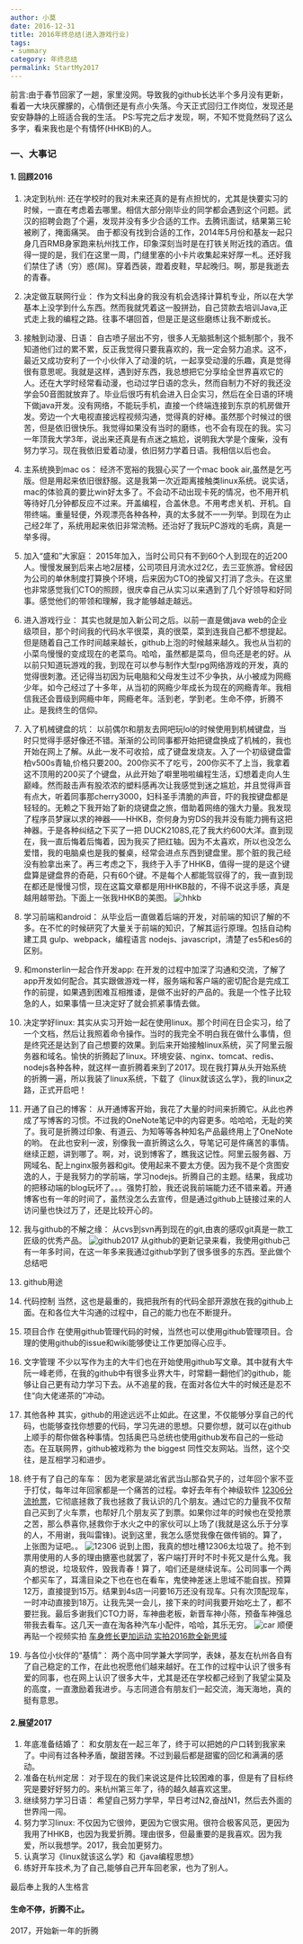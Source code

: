 ```yaml
---
author: 小莫
date: 2016-12-31
title: 2016年终总结(进入游戏行业)
tags:
- summary
category: 年终总结
permalink: StartMy2017
---
```

前言:由于春节回家了一趟，家里没网。导致我的github长达半个多月没有更新，看着一大块灰朦朦的，心情倒还是有点小失落。今天正式回归工作岗位，发现还是安安静静的上班适合我的生活。
PS:写完之后才发现，啊，不知不觉竟然码了这么多字，看来我也是个有情怀(HHKB)的人。
<!--more-->
### 一、大事记
#### 1. 回顾2016
1. 决定到杭州:
还在学校时的我对未来还真的是有点担忧的，尤其是快要实习的时候，一直在考虑着去哪里。相信大部分刚毕业的同学都会遇到这个问题。武汉的招聘会跑了个遍，发现并没有多少合适的工作。去腾讯面试，结果第三轮被刷了，掩面痛哭。 由于都没有找到合适的工作，2014年5月份和基友一起只身几百RMB身家跑来杭州找工作，印象深刻当时是在打铁关附近找的酒店。值得一提的是，我们在这里一周，门缝里塞的小卡片收集起来好厚一札。还好我们禁住了诱（穷）惑(屌)。穿着西装，蹬着皮鞋，早起晚归。啊，那是我逝去的青春。

2. 决定做互联网行业：
作为文科出身的我没有机会选择计算机专业，所以在大学基本上没学到什么东西。然而我就凭着这一股拼劲，自己贷款去培训Java,正式走上我的编程之路。往事不堪回首，但是正是这些磨练让我不断成长。

2. 接触到动漫、日语：
自古喷子层出不穷，很多人无脑抵制这个抵制那个，我不知道他们过的累不累，反正我觉得只要我喜欢的，我一定会努力追求。这不，最近又成功安利了一个小伙伴入了动漫的坑，一起享受动漫的乐趣，真是觉得很有意思呢。我就是这样，遇到好东西，我总想把它分享给全世界喜欢它的人。还在大学时经常看动漫，也动过学日语的念头，然而自制力不好的我还没学会50音图就放弃了。毕业后很巧有机会进入日企实习，然后在全日语的环境下做java开发。没有网络，不能玩手机，直接一个终端连接到东京的机房做开发。旁边一个大电视直接远程视频沟通，觉得真的好棒。虽然那个时候过的很苦，但是依旧很快乐。我觉得如果没有当时的磨练，也不会有现在的我。实习一年顶我大学3年，说出来还真是有点迷之尴尬，说明我大学是个废柴，没有努力学习。现在我依旧爱着动漫，依旧努力学着日语。我相信以后也会。

1. 主系统换到mac os：
经济不宽裕的我狠心买了一个mac book air,虽然是乞丐版。但是用起来依旧很舒服。这是我第一次近距离接触类linux系统。说实话，mac的体验真的要比win好太多了。不会动不动出现卡死的情况，也不用开机等待好几分钟都反应不过来。开盖编程，合盖休息。不用考虑关机、开机。自带终端。重量轻便，外观漂亮各种各种，真的太多就不一一列举。到现在为止己经2年了，系统用起来依旧非常流畅。还治好了我玩PC游戏的毛病，真是一举多得。

3. 加入“盛和”大家庭：
2015年加入，当时公司只有不到60个人到现在的近200人。慢慢发展到后来占地2层楼，公司项目月流水过2亿，去三亚旅游。曾经因为公司的单休制度打算换个环境，后来因为CTO的挽留又打消了念头。在这里也非常感觉我们CTO的照顾，很庆幸自己从实习以来遇到了几个好领导和好同事。感觉他们的带领和理解，我才能够越走越远。

4. 进入游戏行业：
其实也就是加入新公司之后。以前一直是做java web的企业级项目，那个时间我的代码水平很菜，真的很菜，菜到连我自己都不想提起。但是随着自己工作时间越来越长，github上泡的时候越来越久。我也从当初的小菜鸟慢慢的变成现在的老菜鸟。哈哈，虽然都是菜鸟，但鸟还是老的好。从以前只知道玩游戏的我，到现在可以参与制作大型rpg网络游戏的开发，真的觉得很刺激。还记得当初因为玩电脑和父母发生过不少争执，从小被成为网瘾少年。如今己经过了十多年，从当初的网瘾少年成长为现在的网瘾青年。我相信我还会晋级到网瘾中年，网瘾老年。活到老，学到老。生命不停，折腾不止。是我终生的信仰。

5. 入了机械键盘的坑：
以前偶尔和朋友去网吧玩lol的时候使用到机械键盘，当时只觉得手感好像还不错。渐渐的公司同事都开始把键盘换成了机械的，我也开始在网上了解。从此一发不可收拾，成了键盘发烧友。入了一个初级键盘雷柏v500s青轴,价格只要200。200你买不了吃亏，200你买不了上当，我拿着这不顶用的200买了个键盘，从此开始了噼里啪啦编程生活，幻想着走向人生巅峰。然而敲击声有股浓浓的塑料感再次让我感觉到迷之尴尬，并且觉得声音有点大，听着同事那cherry3000，妇科圣手清脆的声音，吓的我按键盘都是轻轻的。无赖之下我开始了新的烧键盘之旅，借助着网络的强大力量。我发现了程序员梦寐以求的神器——HHKB，奈何身为穷DS的我并没有能力拥有这把神器。于是各种纠结之下买了一把 DUCK2108S,花了我大约600大洋。直到现在，我一直后悔着后悔着，因为我买了把红轴。因为不太喜欢，所以也没怎么爱惜，我的电脑桌也是我的餐桌，经常会进点东西到键盘里。那个脏的我己经没有脸拿出来了。再三考虑之下，我终于入手了HHKB，值得一提的是这个键盘算是键盘界的奇葩，只有60个键。不是每个人都能驾驭得了的，我一直到现在都还是慢慢习惯，现在这篇文章都是用HHKB敲的，不得不说这手感，真是越用越带劲。下面上一张我HHKB的美图。
![hhkb](https://image.xiaomo.info/blog/hhkb.png)

6. 学习前端和android：
从毕业后一直做着后端的开发，对前端的知识了解的不多。在不忙的时候研究了大量关于前端的知识，了解其运行原理。包括自动构建工具 gulp、webpack，编程语言 nodejs、javascript，清楚了es5和es6的区别。
7. 和monsterlin一起合作开发app:
在开发的过程中加深了沟通和交流，了解了app开发如何配合。其实跟做游戏一样，服务端和客户端的密切配合是完成工作的前提，如果遇到困难互相推诿，是做不出好的产品的。我是一个性子比较急的人，如果事情一旦决定好了就会抓紧事情去做。

8. 决定学好linux:
其实从实习开始一起在使用linux。那个时间在日企实习，给了一个文档，然后让我照着命令操作。当时的我完全不明白我在做什么事情，但是终究还是达到了自己想要的效果。到后来开始接触linux系统，买了阿里云服务器和域名。愉快的折腾起了linux。环境安装、nginx、tomcat、redis、nodejs各种各种，就这样一直折腾着来到了2017。现在我打算从头开始系统的折腾一遍，所以我装了linux系统，下载了《linux就该这么学》，我的linux之路，正式开启吧！

9. 开通了自己的博客：
从开通博客开始，我花了大量的时间来折腾它。从此也养成了写博客的习惯。不过我的OneNote笔记中的内容更多。哈哈哈，无耻的笑了。我可是折腾过印象、有道云、为知等等各种知名产品最终用上了OneNote的哟。
在此也安利一波，别像我一直折腾这么久，导笔记可是件痛苦的事情。继续正题，讲到哪了。啊，对，说到博客了，瞧我这记性。阿里云服务器、万网域名、配上nginx服务器和git。使用起来不要太方便。因为我不是个贪图安逸的人，于是我努力的学前端，学习nodejs。折腾自己的主题。结果，我成功的把移动端的blog玩坏了。。。强势打脸，我还说我前端能力还不错来着。开通博客也有一年的时间了，虽然没怎么去宣传，但是通过github上链接过来的人访问量也快过万了，还是比较开心的。

10. 我与github的不解之缘：
从cvs到svn再到现在的git,由衷的感叹git真是一款工匠级的优秀产品。
![github2017](https://image.xiaomo.info/github/github0204.png)
从github的更新记录来看，我使用github己有一年多时间，在这一年多来我通过github学到了很多很多的东西。至此做个总结吧
1. github用途
 1. 代码控制
当然，这也是最重的，我把我所有的代码全部开源放在我的github上面。在和各位大牛沟通的过程中，自己的能力也在不断提升。
 2. 项目合作
在使用github管理代码的时候，当然也可以使用github管理项目。合理的使用github的issue和wiki能够使让工作更加得心应手。
 3. 文字管理
不少以写作为主的大牛们也在开始使用github写文章。其中就有大牛阮一峰老师，在我的github中有很多业界大牛，时常翻一翻他们的github，能够让自己更有动力学习下去。从不追星的我，在面对各位大牛的时候还是忍不住“向大佬递茶的”冲动。
 4. 其他各种
其实，github的用途远远不止如此。在这里，不仅能够分享自己的代码，也能够查找你想要的代码，学习先进的思想。只要你想，就可以在github上顺手的帮你做各种事情。包括奥巴马总统也使用github发布自己的一些动态。在互联网界，github被戏称为 the biggest 同性交友网站。当然，这个交往，是互相学习和进步。

11. 终于有了自己的车车：
因为老家是湖北省武当山那旮旯子的，过年回个家不亚于打仗，每年过年回家都是一个痛苦的过程。幸好去年有个神级软件 [12306分流抢票](http://www.12306bypass.com/)，它彻底拯救了我也拯救了我认识的几个朋友。通过它的力量我不仅帮自己买到了火车票，也帮好几个朋友买了到票。如果你过年的时候也在受抢票之苦，那么恭喜你,拯救你于水火之中的家伙可以上场了(我就是这么乐于分享的人，不用谢，我叫雷锋)。说到这里，我怎么感觉我像在做传销的。算了，上张图为证吧。。
![12306](https://image.xiaomo.info/github/12306.png)
说到上图，我真的想吐槽12306太垃圾了。抢不到票用使用的人多的理由搪塞也就罢了，客户端打开时不时卡死又是什么鬼。我真的想说，垃圾软件，毁我青春！算了，咱们还是继续说车。公司同事一个两个都买车了，耳濡目染之下也在也在看车，鬼使神差迷上思域不能自拔。预算12万，直接提到15万。结果到4s店一问要16万还没有现车。只有次顶配现车，一时冲动直接到18万。让我先哭一会儿，接下来的时间我要开始吃土了，都不要拦我。最后多谢我们CTO力哥，车神曲老板，新晋车神小陈，预备车神强总带我去看车。这几天一直在淘各种汽车小配件，哈哈，其乐无穷。
![car](https://image.xiaomo.info/github/car.png)
顺便再贴一个视频实拍 [车身修长更加运动 实拍2016款全新思域](http://v.autohome.com.cn/v-78751.html#pvareaid=2042227)

12. 与各位小伙伴的“基情”：
两个高中同学兼大学同学，表妹，基友在杭州各自有了自己稳定的工作，在此也祝愿他们越来越好。在工作的过程中认识了很多有爱的同事，也在网上认识了很多大牛，尤其是还在学校都己经到了我望尘莫及的高度，一直激励着我进步。与志同道合有朋友们一起交流，海天海地，真的挺有意思。

#### 2.展望2017
1. 年底准备结婚了：
和女朋友在一起三年了，终于可以把她的户口转到我家来了。中间有过各种矛盾，酸甜苦辣。不过到最后都是甜蜜的回忆和满满的感动。
2. 准备在杭州定居：
对于现在的我们来说这是件比较困难的事，但是有了目标终究是要好好努力的。来杭州第三年了，待的越久越喜欢这里。
3. 继续努力学习日语：
希望自己努力学早，早日考过N2,奋战N1，然后去外面的世界闯一闯。
4. 努力学习linux:
不仅因为它很帅，更因为它很实用。很符合极客风范，更因为我用了HHKB，也因为我爱折腾。理由很多，但最重要的是我喜欢。因为我爱，所以我想学。2017，我会加更努力。
5. 认真学习《linux就该这么学》和《java编程思想》
6. 练好开车技术,为了自己,能够自己开车回老家，也为了别人。

最后奉上我的人生格言
#### 生命不停，折腾不止。
2017，开始新一年的折腾
